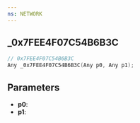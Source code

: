 ```yaml
---
ns: NETWORK
---
```

## _0x7FEE4F07C54B6B3C

```c
// 0x7FEE4F07C54B6B3C
Any _0x7FEE4F07C54B6B3C(Any p0, Any p1);
```

## Parameters
* **p0**:
* **p1**:
